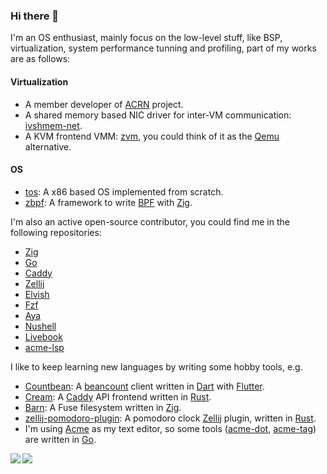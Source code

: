 ### Hi there 👋

I'm an OS enthusiast, mainly focus on the low-level stuff, like BSP, virtualization, system performance tunning and profiling, part of my works are as follows:

#### Virtualization

- A member developer of [ACRN](https://projectacrn.org/) project.
- A shared memory based NIC driver for inter-VM communication: [ivshmem-net](https://github.com/tw4452852/ivshmem-net).
- A KVM frontend VMM: [zvm](https://github.com/tw4452852/zvm), you could think of it as the [Qemu](https://github.com/qemu/qemu) alternative.

#### OS

- [tos](https://github.com/tw4452852/tos): A x86 based OS implemented from scratch.
- [zbpf](https://github.com/tw4452852/zbpf): A framework to write [BPF](https://en.wikipedia.org/wiki/EBPF) with [Zig](https://github.com/ziglang/zig).

I'm also an active open-source contributor, you could find me in the following repositories:

- [Zig](https://github.com/ziglang/zig)
- [Go](https://github.com/golang/go)
- [Caddy](https://github.com/caddyserver/caddy)
- [Zellij](https://github.com/zellij-org/zellij)
- [Elvish](https://github.com/elves/elvish)
- [Fzf](https://github.com/junegunn/fzf)
- [Aya](https://github.com/aya-rs/aya)
- [Nushell](https://github.com/nushell/nushell)
- [Livebook](https://github.com/livebook-dev/livebook)
- [acme-lsp](https://github.com/fhs/acme-lsp)

I like to keep learning new languages by writing some hobby tools, e.g.

- [Countbean](https://github.com/tw4452852/Countbean): A [beancount](https://github.com/beancount/beancount) client written in [Dart](https://github.com/dart-lang) with [Flutter](https://github.com/flutter/flutter).
- [Cream](https://github.com/tw4452852/cream): A [Caddy](https://github.com/caddyserver/caddy) API frontend written in [Rust](https://github.com/rust-lang/rust).
- [Barn](https://github.com/tw4452852/barn): A Fuse filesystem written in [Zig](https://github.com/ziglang/zig).
- [zellij-pomodoro-plugin](https://github.com/tw4452852/zellij-pomodoro-plugin): A pomodoro clock [Zellij](https://github.com/zellij-org/zellij) plugin, written in [Rust](https://github.com/rust-lang/rust).
- I'm using [Acme](https://en.wikipedia.org/wiki/Acme_(text_editor)) as my text editor, so some tools ([acme-dot](https://github.com/tw4452852/acme-dot), [acme-tag](https://github.com/tw4452852/acme-tag)) are written in [Go](https://github.com/golang/go).

<div>
<a href="https://github-readme-stats.vercel.app/api?username=tw4452852&count_private=true&show_icons=true&hide_rank=true">
  <img align="left" src="https://github-readme-stats.vercel.app/api?username=tw4452852&count_private=true&show_icons=true&hide_rank=true" />
</a>
<a href="https://github-readme-stats.vercel.app/api/top-langs/?username=tw4452852&layout=compact">
  <img align="left" src="https://github-readme-stats.vercel.app/api/top-langs/?username=tw4452852&layout=compact" />
</a>
</div>

<!--
**tw4452852/tw4452852** is a ✨ _special_ ✨ repository because its `README.md` (this file) appears on your GitHub profile.

Here are some ideas to get you started:

- 🔭 I’m currently working on ...
- 🌱 I’m currently learning ...
- 👯 I’m looking to collaborate on ...
- 🤔 I’m looking for help with ...
- 💬 Ask me about ...
- 📫 How to reach me: ...
- 😄 Pronouns: ...
- ⚡ Fun fact: ...
-->
